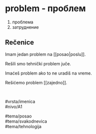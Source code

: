 # problem - проблем

1. проблема  
2. затруднение

## Rečenice

Imam jedan problem na [[posao|poslu]].

Rešili smo tehnički problem juče.

Imaćeš problem ako to ne uradiš na vreme.

Rešićemo problem [[zajedno]].

<br>

#vrsta/imenica  
#nivo/A1  

#tema/posao  
#tema/svakodnevica  
#tema/tehnologija
